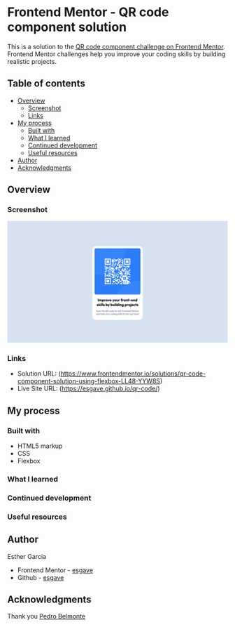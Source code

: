 # Frontend Mentor - QR code component solution

This is a solution to the [QR code component challenge on Frontend Mentor](https://www.frontendmentor.io/challenges/qr-code-component-iux_sIO_H). Frontend Mentor challenges help you improve your coding skills by building realistic projects. 

## Table of contents

- [Overview](#overview)
  - [Screenshot](#links)
  - [Links](#links)
- [My process](#my-process)
  - [Built with](#built-with)
  - [What I learned](#what-i-learned)
  - [Continued development](#continued-development)
  - [Useful resources](#useful-resources)
- [Author](#author)
- [Acknowledgments](#acknowledgments)

## Overview

### Screenshot

![See screenshot](./screenshot.png)

### Links

- Solution URL: (https://www.frontendmentor.io/solutions/qr-code-component-solution-using-flexbox-LL48-YYW8S)
- Live Site URL: (https://esgave.github.io/qr-code/)

## My process

### Built with

- HTML5 markup
- CSS
- Flexbox

### What I learned

### Continued development

### Useful resources

## Author

Esther García 
- Frontend Mentor - [esgave](https://www.frontendmentor.io/profile/esgave)
- Github - [esgave](https://github.com/esgave)

## Acknowledgments

Thank you [Pedro Belmonte](https://github.com/pedrobelmonte8)
